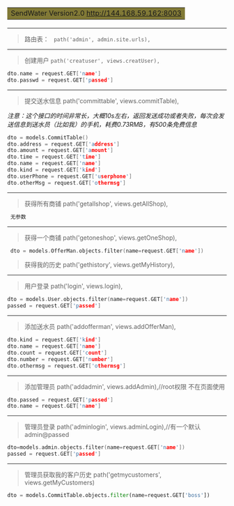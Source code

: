 
# <table><tr><td bgcolor=#817936> SendWater Version2.0  http://144.168.59.162:8003</td></tr></table>

--------

> 路由表：		` path('admin', admin.site.urls),`

-------

> 创建用户   	 `path('creatuser', views.creatUser),`

```c
dto.name = request.GET['name']
dto.passwd = request.GET['passed']
```
------

 > 提交送水信息	 path('committable', views.commitTable),

*注意：这个接口的时间非常长，大概10s左右，返回发送成功或者失败，每次会发送信息到送水员（比如我）的手机，耗费0.73RMB，有500条免费信息*

```c
dto = models.CommitTable()
dto.address = request.GET['address']
dto.amount = request.GET['amount']
dto.time = request.GET['time']
dto.name = request.GET['name']
dto.kind = request.GET['kind']
dto.userPhone = request.GET['userphone']
dto.otherMsg = request.GET['othermsg']
```

---------

> 获得所有商铺 	 path('getallshop', views.getAllShop),

```c
 无参数
```
-----

 > 获得一个商铺  	 path('getoneshop', views.getOneShop),

```c
 dto = models.OfferMan.objects.filter(name=request.GET['name'])
```

 >  获得我的历史 	 path('gethistory', views.getMyHistory),

---------

 > 用户登录 	 	 path('login', views.login),


```c
dto = models.User.objects.filter(name=request.GET['name'])
passed = request.GET['passed']
```
------

 > 添加送水员 	 path('addofferman', views.addOfferMan),

```c
dto.kind = request.GET['kind']
dto.name = request.GET['name']
dto.count = request.GET['count']
dto.number = request.GET['number']
dto.othermsg = request.GET['othermsg']
```
-------

> 添加管理员      path('addadmin', views.addAdmin),//root权限 不在页面使用

```c
dto.passed = request.GET['passed']
dto.name = request.GET['name']
```
---------

> 管理员登录 	 path('adminlogin', views.adminLogin),//有一个默认 admin@passed

``` c
dto=models.admin.objects.filter(name=request.GET['name'])
passed = request.GET['passed']
```
-----

>管理员获取我的客户历史 path('getmycustomers', views.getMyCustomers)

```python
dto = models.CommitTable.objects.filter(name=request.GET['boss'])
```